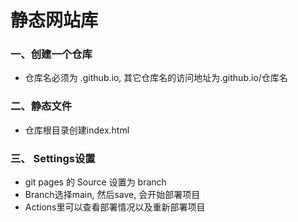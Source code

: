 # 静态网站库
### 一、创建一个仓库
- 仓库名必须为 <username>.github.io, 其它仓库名的访问地址为<username>.github.io/仓库名
### 二、静态文件
- 仓库根目录创建index.html
### 三、 Settings设置
- git pages 的 Source 设置为 branch
- Branch选择main, 然后save, 会开始部署项目
- Actions里可以查看部署情况以及重新部署项目
